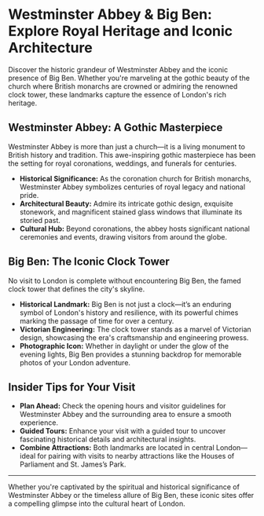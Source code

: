 # Westminster Abbey & Big Ben: Explore Royal Heritage and Iconic Architecture

Discover the historic grandeur of Westminster Abbey and the iconic presence of Big Ben. Whether you're marveling at the gothic beauty of the church where British monarchs are crowned or admiring the renowned clock tower, these landmarks capture the essence of London's rich heritage.

## Westminster Abbey: A Gothic Masterpiece

Westminster Abbey is more than just a church—it is a living monument to British history and tradition. This awe-inspiring gothic masterpiece has been the setting for royal coronations, weddings, and funerals for centuries.

- **Historical Significance:** As the coronation church for British monarchs, Westminster Abbey symbolizes centuries of royal legacy and national pride.
- **Architectural Beauty:** Admire its intricate gothic design, exquisite stonework, and magnificent stained glass windows that illuminate its storied past.
- **Cultural Hub:** Beyond coronations, the abbey hosts significant national ceremonies and events, drawing visitors from around the globe.

## Big Ben: The Iconic Clock Tower

No visit to London is complete without encountering Big Ben, the famed clock tower that defines the city's skyline.

- **Historical Landmark:** Big Ben is not just a clock—it’s an enduring symbol of London's history and resilience, with its powerful chimes marking the passage of time for over a century.
- **Victorian Engineering:** The clock tower stands as a marvel of Victorian design, showcasing the era's craftsmanship and engineering prowess.
- **Photographic Icon:** Whether in daylight or under the glow of the evening lights, Big Ben provides a stunning backdrop for memorable photos of your London adventure.

## Insider Tips for Your Visit

- **Plan Ahead:** Check the opening hours and visitor guidelines for Westminster Abbey and the surrounding area to ensure a smooth experience.
- **Guided Tours:** Enhance your visit with a guided tour to uncover fascinating historical details and architectural insights.
- **Combine Attractions:** Both landmarks are located in central London—ideal for pairing with visits to nearby attractions like the Houses of Parliament and St. James’s Park.

---

Whether you're captivated by the spiritual and historical significance of Westminster Abbey or the timeless allure of Big Ben, these iconic sites offer a compelling glimpse into the cultural heart of London.
